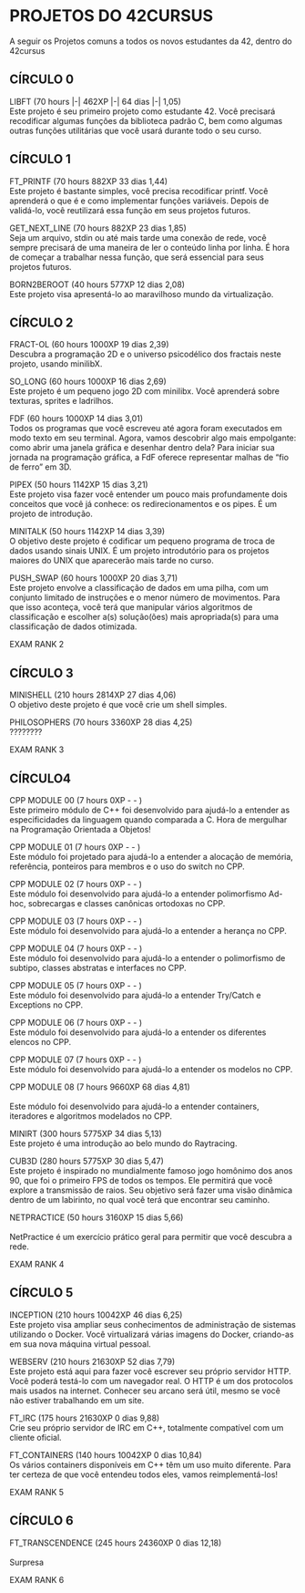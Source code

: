 <h1>PROJETOS DO 42CURSUS</h1>
A seguir os Projetos comuns a todos os novos estudantes da 42, dentro do 42cursus<br>
<h2>CÍRCULO 0</h2>

LIBFT	(70 hours |-| 462XP |-| 64 dias |-| 1,05)<br>
Este projeto é seu primeiro projeto como estudante 42. Você precisará recodificar algumas funções da biblioteca padrão C, bem como algumas outras funções utilitárias que você usará durante todo o seu curso.

<h2>CÍRCULO 1</h2>

FT_PRINTF		(70 hours 882XP 33 dias 1,44)<br>
Este projeto é bastante simples, você precisa recodificar printf. Você aprenderá o que é e como implementar funções variáveis. Depois de validá-lo, você reutilizará essa função em seus projetos futuros.

GET_NEXT_LINE	(70 hours 882XP 23 dias 1,85)<br>
Seja um arquivo, stdin ou até mais tarde uma conexão de rede, você sempre precisará de uma maneira de ler o conteúdo linha por linha. É hora de começar a trabalhar nessa função, que será essencial para seus projetos futuros.

BORN2BEROOT		(40 hours 577XP 12 dias 2,08)<br>
Este projeto visa apresentá-lo ao maravilhoso mundo da virtualização.


<h2>CÍRCULO 2</h2>

FRACT-OL	(60 hours 1000XP 19 dias 2,39)<br>
Descubra a programação 2D e o universo psicodélico dos fractais neste projeto, usando minilibX.

SO_LONG		(60 hours 1000XP 16 dias 2,69)<br>
Este projeto é um pequeno jogo 2D com minilibx. Você aprenderá sobre texturas, sprites e ladrilhos.

FDF			(60 hours 1000XP 14 dias 3,01)<br>
Todos os programas que você escreveu até agora foram executados em modo texto em seu terminal. Agora, vamos descobrir algo mais empolgante: como abrir uma janela gráfica e desenhar dentro dela? Para iniciar sua jornada na programação gráfica, a FdF oferece representar malhas de “fio de ferro” em 3D.

PIPEX		(50 hours 1142XP 15 dias 3,21)<br>
Este projeto visa fazer você entender um pouco mais profundamente dois conceitos que você já conhece: os redirecionamentos e os pipes. É um projeto de introdução.

MINITALK	(50 hours 1142XP 14 dias 3,39)<br>
O objetivo deste projeto é codificar um pequeno programa de troca de dados usando sinais UNIX. É um projeto introdutório para os projetos maiores do UNIX que aparecerão mais tarde no curso.

PUSH_SWAP	(60 hours 1000XP 20 dias 3,71)<br>
Este projeto envolve a classificação de dados em uma pilha, com um conjunto limitado de instruções e o menor número de movimentos. Para que isso aconteça, você terá que manipular vários algoritmos de classificação e escolher a(s) solução(ões) mais apropriada(s) para uma classificação de dados otimizada.

EXAM RANK 2

<h2>CÍRCULO 3</h2>

MINISHELL		(210 hours 2814XP 27 dias 4,06)<br>
O objetivo deste projeto é que você crie um shell simples.

PHILOSOPHERS	(70 hours 3360XP 28 dias 4,25)<br>
????????

EXAM RANK 3

<h2>CÍRCULO4</h2>

CPP MODULE 00	(7 hours 0XP - - )<br>
Este primeiro módulo de C++ foi desenvolvido para ajudá-lo a entender as especificidades da linguagem quando comparada a C. Hora de mergulhar na Programação Orientada a Objetos!

CPP MODULE 01	(7 hours 0XP - - )<br>
Este módulo foi projetado para ajudá-lo a entender a alocação de memória, referência, ponteiros para membros e o uso do switch no CPP.

CPP MODULE 02	(7 hours 0XP - - )<br>
Este módulo foi desenvolvido para ajudá-lo a entender polimorfismo Ad-hoc, sobrecargas e classes canônicas ortodoxas no CPP.

CPP MODULE 03	(7 hours 0XP - - )<br>
Este módulo foi desenvolvido para ajudá-lo a entender a herança no CPP.

CPP MODULE 04	(7 hours 0XP - - )<br>
Este módulo foi desenvolvido para ajudá-lo a entender o polimorfismo de subtipo, classes abstratas e interfaces no CPP.

CPP MODULE 05	(7 hours 0XP - - )<br>
Este módulo foi desenvolvido para ajudá-lo a entender Try/Catch e Exceptions no CPP.

CPP MODULE 06	(7 hours 0XP - - )<br>
Este módulo foi desenvolvido para ajudá-lo a entender os diferentes elencos no CPP.

CPP MODULE 07	(7 hours 0XP - - )<br>
Este módulo foi desenvolvido para ajudá-lo a entender os modelos no CPP.

CPP MODULE 08	(7 hours 9660XP 68 dias 4,81) <br>	
Este módulo foi desenvolvido para ajudá-lo a entender containers, iteradores e algoritmos modelados no CPP.

MINIRT			(300 hours 5775XP 34 dias 5,13)<br>
Este projeto é uma introdução ao belo mundo do Raytracing.

CUB3D			(280 hours 5775XP 30 dias 5,47)<br>
Este projeto é inspirado no mundialmente famoso jogo homônimo dos anos 90, que foi o primeiro FPS de todos os tempos. Ele permitirá que você explore a transmissão de raios. Seu objetivo será fazer uma visão dinâmica dentro de um labirinto, no qual você terá que encontrar seu caminho.

NETPRACTICE		(50 hours 3160XP 15 dias 5,66)<br>	
NetPractice é um exercício prático geral para permitir que você descubra a rede.

EXAM RANK 4

<h2>CÍRCULO 5</h2>

INCEPTION		(210 hours 10042XP 46 dias 6,25)<br>
Este projeto visa ampliar seus conhecimentos de administração de sistemas utilizando o Docker. Você virtualizará várias imagens do Docker, criando-as em sua nova máquina virtual pessoal.

WEBSERV			(210 hours 21630XP 52 dias 7,79)<br>
Este projeto está aqui para fazer você escrever seu próprio servidor HTTP. Você poderá testá-lo com um navegador real. O HTTP é um dos protocolos mais usados na internet. Conhecer seu arcano será útil, mesmo se você não estiver trabalhando em um site.

FT_IRC			(175 hours 21630XP 0 dias 9,88)<br>
Crie seu próprio servidor de IRC em C++, totalmente compatível com um cliente oficial.

FT_CONTAINERS	(140 hours 10042XP 0 dias 10,84)<br>
Os vários containers disponíveis em C++ têm um uso muito diferente. Para ter certeza de que você entendeu todos eles, vamos reimplementá-los!

EXAM RANK 5

<h2>CÍRCULO 6</h2>

FT_TRANSCENDENCE	(245 hours 24360XP 0 dias 12,18)<br>	
Surpresa

EXAM RANK 6
